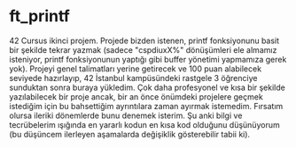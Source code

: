 # ft_printf
42 Cursus ikinci projem. Projede bizden istenen, printf fonksiyonunu basit bir şekilde tekrar yazmak (sadece "cspdiuxX%" dönüşümleri ele almamız isteniyor, printf fonksiyonunun yaptığı gibi buffer yönetimi yapmamıza gerek yok). Projeyi genel talimatları yerine getirecek ve 100 puan alabilecek seviyede hazırlayıp, 42 İstanbul kampüsündeki rastgele 3 öğrenciye sunduktan sonra buraya yükledim. Çok daha profesyonel ve kısa bir şekilde yazılabilecek bir proje ancak, bir an önce önümdeki projelere geçmek istediğim için bu bahsettiğim ayrıntılara zaman ayırmak istemedim. Fırsatım olursa ileriki dönemlerde bunu denemek isterim. Şu anki bilgi ve tecrübelerim ışığında en yararlı kodun en kısa kod olduğunu düşünüyorum (bu düşüncem ilerleyen aşamalarda değişiklik gösterebilir tabii ki). 
